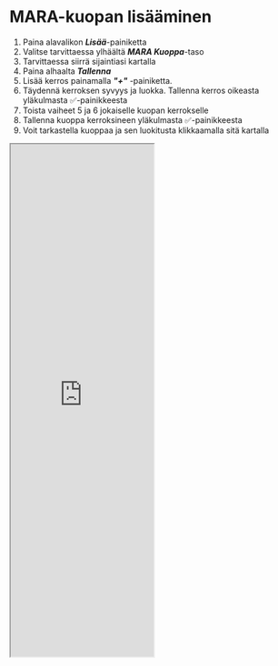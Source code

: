 # **MARA-kuopan lisääminen**

1. Paina alavalikon ***Lisää***-painiketta
2. Valitse tarvittaessa ylhäältä ***MARA Kuoppa***-taso
3. Tarvittaessa siirrä sijaintiasi kartalla
4. Paina alhaalta ***Tallenna***
5. Lisää kerros painamalla ***"+"*** -painiketta.
6. Täydennä kerroksen syvyys ja luokka. Tallenna kerros oikeasta yläkulmasta ✅-painikkeesta
7. Toista vaiheet 5 ja 6 jokaiselle kuopan kerrokselle
8. Tallenna kuoppa kerroksineen yläkulmasta ✅-painikkeesta
9. Voit tarkastella kuoppaa ja sen luokitusta klikkaamalla sitä kartalla

<iframe src="https://drive.google.com/file/d/1YvVkborpmX5lcEethbCEBcuu787CPSwS/preview" width="50%" height="900" allowfullscreen="allowfullscreen"></iframe>
